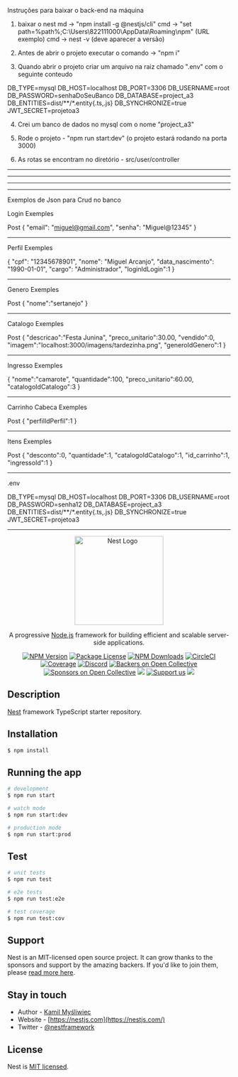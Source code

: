 Instruções para baixar o back-end na máquina

1. baixar o nest 
md -> "npm install -g @nestjs/cli"
cmd -> "set path=%path%;C:\Users\822111000\AppData\Roaming\npm" (URL exemplo)
cmd -> nest -v (deve aparecer a versão)

2. Antes de abrir o projeto executar o comando -> "npm i"
3. Quando abrir o projeto criar um arquivo na raiz chamado ".env" com o seguinte conteudo

DB_TYPE=mysql
DB_HOST=localhost
DB_PORT=3306
DB_USERNAME=root
DB_PASSWORD=senhaDoSeuBanco
DB_DATABASE=project_a3
DB_ENTITIES=dist/**/*.entity{.ts,.js}
DB_SYNCHRONIZE=true
JWT_SECRET=projetoa3

4. Crei um banco de dados no mysql com o nome "project_a3"

5. Rode o projeto - "npm run start:dev" (o projeto estará rodando na porta 3000)

6. As rotas se encontram no diretório - src/user/controller

------
------
------
------

Exemplos de Json para Crud no banco

Login Exemples

Post
{
  "email": "miguel@gmail.com",
  "senha": "Miguel@12345"
}

---

Perfil Exemples

{
  "cpf": "12345678901",
  "nome": "Miguel Arcanjo",
  "data_nascimento": "1990-01-01",
  "cargo": "Administrador",
  "loginIdLogin":1
}

---
Genero Exemples

Post
{
  "nome":"sertanejo"
}

---

Catalogo Exemples

Post
{
  "descricao":"Festa Junina",
  "preco_unitario":30.00,
  "vendido":0,
  "imagem":"localhost:3000/imagens/tardezinha.png",
  "generoIdGenero":1
}

---

Ingresso Exemples

{
  "nome":"camarote",
  "quantidade":100,
  "preco_unitario":60.00,
  "catalogoIdCatalogo":3
}

---

Carrinho Cabeca Exemples

Post
{
  "perfilIdPerfil":1
}

---

Itens Exemples

Post
{
  "desconto":0,
  "quantidade":1,
  "catalogoIdCatalogo":1,
  "id_carrinho":1,
  "ingressoId":1
}

---

.env

DB_TYPE=mysql
DB_HOST=localhost
DB_PORT=3306
DB_USERNAME=root
DB_PASSWORD=senha12
DB_DATABASE=project_a3
DB_ENTITIES=dist/**/*.entity{.ts,.js}
DB_SYNCHRONIZE=true
JWT_SECRET=projetoa3





------------------------------------------------------------------------------------------------------------------------------------------------------------------------







<p align="center">
  <a href="http://nestjs.com/" target="blank"><img src="https://nestjs.com/img/logo-small.svg" width="200" alt="Nest Logo" /></a>
</p>

[circleci-image]: https://img.shields.io/circleci/build/github/nestjs/nest/master?token=abc123def456
[circleci-url]: https://circleci.com/gh/nestjs/nest

  <p align="center">A progressive <a href="http://nodejs.org" target="_blank">Node.js</a> framework for building efficient and scalable server-side applications.</p>
    <p align="center">
<a href="https://www.npmjs.com/~nestjscore" target="_blank"><img src="https://img.shields.io/npm/v/@nestjs/core.svg" alt="NPM Version" /></a>
<a href="https://www.npmjs.com/~nestjscore" target="_blank"><img src="https://img.shields.io/npm/l/@nestjs/core.svg" alt="Package License" /></a>
<a href="https://www.npmjs.com/~nestjscore" target="_blank"><img src="https://img.shields.io/npm/dm/@nestjs/common.svg" alt="NPM Downloads" /></a>
<a href="https://circleci.com/gh/nestjs/nest" target="_blank"><img src="https://img.shields.io/circleci/build/github/nestjs/nest/master" alt="CircleCI" /></a>
<a href="https://coveralls.io/github/nestjs/nest?branch=master" target="_blank"><img src="https://coveralls.io/repos/github/nestjs/nest/badge.svg?branch=master#9" alt="Coverage" /></a>
<a href="https://discord.gg/G7Qnnhy" target="_blank"><img src="https://img.shields.io/badge/discord-online-brightgreen.svg" alt="Discord"/></a>
<a href="https://opencollective.com/nest#backer" target="_blank"><img src="https://opencollective.com/nest/backers/badge.svg" alt="Backers on Open Collective" /></a>
<a href="https://opencollective.com/nest#sponsor" target="_blank"><img src="https://opencollective.com/nest/sponsors/badge.svg" alt="Sponsors on Open Collective" /></a>
  <a href="https://paypal.me/kamilmysliwiec" target="_blank"><img src="https://img.shields.io/badge/Donate-PayPal-ff3f59.svg"/></a>
    <a href="https://opencollective.com/nest#sponsor"  target="_blank"><img src="https://img.shields.io/badge/Support%20us-Open%20Collective-41B883.svg" alt="Support us"></a>
  <a href="https://twitter.com/nestframework" target="_blank"><img src="https://img.shields.io/twitter/follow/nestframework.svg?style=social&label=Follow"></a>
</p>
  <!--[![Backers on Open Collective](https://opencollective.com/nest/backers/badge.svg)](https://opencollective.com/nest#backer)
  [![Sponsors on Open Collective](https://opencollective.com/nest/sponsors/badge.svg)](https://opencollective.com/nest#sponsor)-->

## Description

[Nest](https://github.com/nestjs/nest) framework TypeScript starter repository.

## Installation

```bash
$ npm install
```

## Running the app

```bash
# development
$ npm run start

# watch mode
$ npm run start:dev

# production mode
$ npm run start:prod
```

## Test

```bash
# unit tests
$ npm run test

# e2e tests
$ npm run test:e2e

# test coverage
$ npm run test:cov
```

## Support

Nest is an MIT-licensed open source project. It can grow thanks to the sponsors and support by the amazing backers. If you'd like to join them, please [read more here](https://docs.nestjs.com/support).

## Stay in touch

- Author - [Kamil Myśliwiec](https://kamilmysliwiec.com)
- Website - [https://nestjs.com](https://nestjs.com/)
- Twitter - [@nestframework](https://twitter.com/nestframework)

## License

Nest is [MIT licensed](LICENSE).
